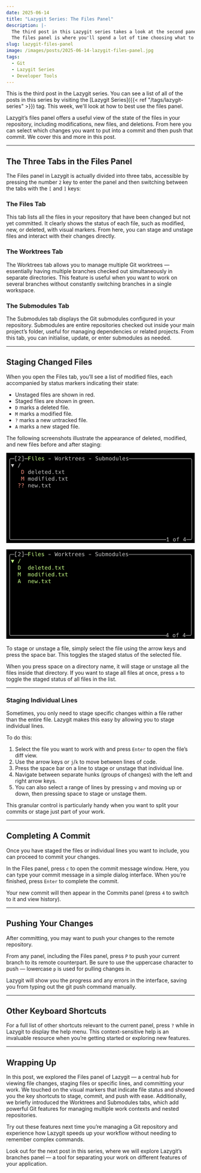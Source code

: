```yaml
---
date: 2025-06-14
title: "Lazygit Series: The Files Panel"
description: |-
  The third post in this Lazygit series takes a look at the second panel in the application.
  The files panel is where you'll spend a lot of time choosing what to include in commits.
slug: lazygit-files-panel
image: /images/posts/2025-06-14-lazygit-files-panel.jpg
tags:
  - Git
  - Lazygit Series
  - Developer Tools
---
```


This is the third post in the Lazygit series.
You can see a list of all of the posts in this series by visiting the [Lazygit Series]({{< ref "/tags/lazygit-series" >}}) tag.
This week, we'll look at how to best use the files panel.

Lazygit’s files panel offers a useful view of the state of the files in your repository, including modifications, new files, and deletions.
From here you can select which changes you want to put into a commit and then push that commit.
We cover this and more in this post.

---

## The Three Tabs in the Files Panel

The Files panel in Lazygit is actually divided into three tabs, accessible by pressing the number `2` key to enter the panel and then switching between the tabs with the `[` and `]` keys:

### The Files Tab

This tab lists all the files in your repository that have been changed but not yet committed.
It clearly shows the status of each file, such as modified, new, or deleted, with visual markers.
From here, you can stage and unstage files and interact with their changes directly.

### The Worktrees Tab

The Worktrees tab allows you to manage multiple Git worktrees — essentially having multiple branches checked out simultaneously in separate directories.
This feature is useful when you want to work on several branches without constantly switching branches in a single workspace.

### The Submodules Tab

The Submodules tab displays the Git submodules configured in your repository.
Submodules are entire repositories checked out inside your main project’s folder, useful for managing dependencies or related projects.
From this tab, you can initialise, update, or enter submodules as needed.

---

## Staging Changed Files

When you open the Files tab, you’ll see a list of modified files, each accompanied by status markers indicating their state:

- Unstaged files are shown in red.
- Staged files are shown in green.
- `D` marks a deleted file.
- `M` marks a modified file.
- `?` marks a new untracked file.
- `A` marks a new staged file.

The following screenshots illustrate the appearance of deleted, modified, and new files before and after staging:

![Unstaged File Changes](files-unstaged.png "The Files panel showing a deleted, a modified, and a new file before being staged. Each file is shown in red with markers on the left specific to the file state.")

![Staged File Changes](files-staged.png "The Files panel showing a deleted, a modified, and a new file after being staged. Each file is shown in green and continue to display the markers on the left specific to the file state.")

To stage or unstage a file, simply select the file using the arrow keys and press the space bar.
This toggles the staged status of the selected file.

When you press space on a directory name, it will stage or unstage all the files inside that directory.
If you want to stage all files at once, press `a` to toggle the staged status of all files in the list.

---

### Staging Individual Lines

Sometimes, you only need to stage specific changes within a file rather than the entire file.
Lazygit makes this easy by allowing you to stage individual lines.

To do this:

1. Select the file you want to work with and press `Enter` to open the file’s diff view.
2. Use the arrow keys or `j`/`k` to move between lines of code.
3. Press the space bar on a line to stage or unstage that individual line.
4. Navigate between separate hunks (groups of changes) with the left and right arrow keys.
5. You can also select a range of lines by pressing `v` and moving up or down, then pressing space to stage or unstage them.

This granular control is particularly handy when you want to split your commits or stage just part of your work.

---

## Completing A Commit

Once you have staged the files or individual lines you want to include, you can proceed to commit your changes.

In the Files panel, press `c` to open the commit message window.
Here, you can type your commit message in a simple dialog interface.
When you’re finished, press `Enter` to complete the commit.

Your new commit will then appear in the Commits panel (press `4` to switch to it and view history).

---

## Pushing Your Changes

After committing, you may want to push your changes to the remote repository.

From any panel, including the Files panel, press `P` to push your current branch to its remote counterpart.
Be sure to use the uppercase character to push — lowercase `p` is used for pulling changes in.

Lazygit will show you the progress and any errors in the interface, saving you from typing out the git push command manually.

---

## Other Keyboard Shortcuts

For a full list of other shortcuts relevant to the current panel, press `?` while in Lazygit to display the help menu.
This context-sensitive help is an invaluable resource when you’re getting started or exploring new features.

---

## Wrapping Up

In this post, we explored the Files panel of Lazygit — a central hub for viewing file changes, staging files or specific lines, and committing your work.
We touched on the visual markers that indicate file status and showed you the key shortcuts to stage, commit, and push with ease.
Additionally, we briefly introduced the Worktrees and Submodules tabs, which add powerful Git features for managing multiple work contexts and nested repositories.

Try out these features next time you’re managing a Git repository and experience how Lazygit speeds up your workflow without needing to remember complex commands.

Look out for the next post in this series, where we will explore Lazygit’s branches panel — a tool for separating your work on different features of your application.
